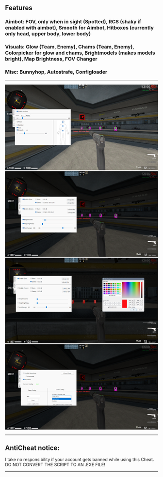 ## Features
### Aimbot: FOV, only when in sight (Spotted), RCS (shaky if enabled with aimbot), Smooth for Aimbot, Hitboxes (currently only head, upper body, lower body)
### Visuals: Glow (Team, Enemy), Chams (Team, Enemy), Colorpicker for glow and chams, Brightmodels (makes models bright), Map Brightness, FOV Changer
### Misc: Bunnyhop, Autostrafe, Configloader

****
![alt text](https://github.com/kurtn3x/CSGOExternal/blob/main/settings/showcase_screenshots/1.png?raw=true)
![alt text](https://github.com/kurtn3x/CSGOExternal/blob/main/settings/showcase_screenshots/2.png?raw=true)
![alt text](https://github.com/kurtn3x/CSGOExternal/blob/main/settings/showcase_screenshots/2.1.png?raw=true)
![alt text](https://github.com/kurtn3x/CSGOExternal/blob/main/settings/showcase_screenshots/3.png?raw=true)
****
## AntiCheat notice:
I take no responsibility if your account gets banned while using this Cheat.
DO NOT CONVERT THE SCRIPT TO AN .EXE FILE!
***

